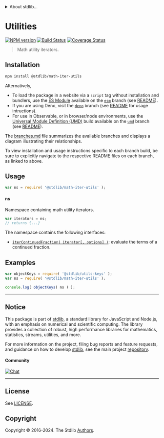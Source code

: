 <!--

@license Apache-2.0

Copyright (c) 2022 The Stdlib Authors.

Licensed under the Apache License, Version 2.0 (the "License");
you may not use this file except in compliance with the License.
You may obtain a copy of the License at

   http://www.apache.org/licenses/LICENSE-2.0

Unless required by applicable law or agreed to in writing, software
distributed under the License is distributed on an "AS IS" BASIS,
WITHOUT WARRANTIES OR CONDITIONS OF ANY KIND, either express or implied.
See the License for the specific language governing permissions and
limitations under the License.

-->


<details>
  <summary>
    About stdlib...
  </summary>
  <p>We believe in a future in which the web is a preferred environment for numerical computation. To help realize this future, we've built stdlib. stdlib is a standard library, with an emphasis on numerical and scientific computation, written in JavaScript (and C) for execution in browsers and in Node.js.</p>
  <p>The library is fully decomposable, being architected in such a way that you can swap out and mix and match APIs and functionality to cater to your exact preferences and use cases.</p>
  <p>When you use stdlib, you can be absolutely certain that you are using the most thorough, rigorous, well-written, studied, documented, tested, measured, and high-quality code out there.</p>
  <p>To join us in bringing numerical computing to the web, get started by checking us out on <a href="https://github.com/stdlib-js/stdlib">GitHub</a>, and please consider <a href="https://opencollective.com/stdlib">financially supporting stdlib</a>. We greatly appreciate your continued support!</p>
</details>

# Utilities

[![NPM version][npm-image]][npm-url] [![Build Status][test-image]][test-url] [![Coverage Status][coverage-image]][coverage-url] <!-- [![dependencies][dependencies-image]][dependencies-url] -->

> Math utility iterators.

<section class="installation">

## Installation

```bash
npm install @stdlib/math-iter-utils
```

Alternatively,

-   To load the package in a website via a `script` tag without installation and bundlers, use the [ES Module][es-module] available on the [`esm`][esm-url] branch (see [README][esm-readme]).
-   If you are using Deno, visit the [`deno`][deno-url] branch (see [README][deno-readme] for usage intructions).
-   For use in Observable, or in browser/node environments, use the [Universal Module Definition (UMD)][umd] build available on the [`umd`][umd-url] branch (see [README][umd-readme]).

The [branches.md][branches-url] file summarizes the available branches and displays a diagram illustrating their relationships.

To view installation and usage instructions specific to each branch build, be sure to explicitly navigate to the respective README files on each branch, as linked to above.

</section>

<section class="usage">

## Usage

```javascript
var ns = require( '@stdlib/math-iter-utils' );
```

#### ns

Namespace containing math utility iterators.

```javascript
var iterators = ns;
// returns {...}
```

The namespace contains the following interfaces:

<!-- <toc pattern="*"> -->

<div class="namespace-toc">

-   <span class="signature">[`iterContinuedFraction( iterator[, options] )`][@stdlib/math/iter/utils/continued-fraction]</span><span class="delimiter">: </span><span class="description">evaluate the terms of a continued fraction.</span>

</div>

<!-- </toc> -->

</section>

<!-- /.usage -->

<section class="examples">

## Examples

<!-- TODO: better examples -->

<!-- eslint no-undef: "error" -->

```javascript
var objectKeys = require( '@stdlib/utils-keys' );
var ns = require( '@stdlib/math-iter-utils' );

console.log( objectKeys( ns ) );
```

</section>

<!-- /.examples -->

<!-- Section for related `stdlib` packages. Do not manually edit this section, as it is automatically populated. -->

<section class="related">

</section>

<!-- /.related -->

<!-- Section for all links. Make sure to keep an empty line after the `section` element and another before the `/section` close. -->


<section class="main-repo" >

* * *

## Notice

This package is part of [stdlib][stdlib], a standard library for JavaScript and Node.js, with an emphasis on numerical and scientific computing. The library provides a collection of robust, high performance libraries for mathematics, statistics, streams, utilities, and more.

For more information on the project, filing bug reports and feature requests, and guidance on how to develop [stdlib][stdlib], see the main project [repository][stdlib].

#### Community

[![Chat][chat-image]][chat-url]

---

## License

See [LICENSE][stdlib-license].


## Copyright

Copyright &copy; 2016-2024. The Stdlib [Authors][stdlib-authors].

</section>

<!-- /.stdlib -->

<!-- Section for all links. Make sure to keep an empty line after the `section` element and another before the `/section` close. -->

<section class="links">

[npm-image]: http://img.shields.io/npm/v/@stdlib/math-iter-utils.svg
[npm-url]: https://npmjs.org/package/@stdlib/math-iter-utils

[test-image]: https://github.com/stdlib-js/math-iter-utils/actions/workflows/test.yml/badge.svg?branch=main
[test-url]: https://github.com/stdlib-js/math-iter-utils/actions/workflows/test.yml?query=branch:main

[coverage-image]: https://img.shields.io/codecov/c/github/stdlib-js/math-iter-utils/main.svg
[coverage-url]: https://codecov.io/github/stdlib-js/math-iter-utils?branch=main

<!--

[dependencies-image]: https://img.shields.io/david/stdlib-js/math-iter-utils.svg
[dependencies-url]: https://david-dm.org/stdlib-js/math-iter-utils/main

-->

[chat-image]: https://img.shields.io/gitter/room/stdlib-js/stdlib.svg
[chat-url]: https://app.gitter.im/#/room/#stdlib-js_stdlib:gitter.im

[stdlib]: https://github.com/stdlib-js/stdlib

[stdlib-authors]: https://github.com/stdlib-js/stdlib/graphs/contributors

[umd]: https://github.com/umdjs/umd
[es-module]: https://developer.mozilla.org/en-US/docs/Web/JavaScript/Guide/Modules

[deno-url]: https://github.com/stdlib-js/math-iter-utils/tree/deno
[deno-readme]: https://github.com/stdlib-js/math-iter-utils/blob/deno/README.md
[umd-url]: https://github.com/stdlib-js/math-iter-utils/tree/umd
[umd-readme]: https://github.com/stdlib-js/math-iter-utils/blob/umd/README.md
[esm-url]: https://github.com/stdlib-js/math-iter-utils/tree/esm
[esm-readme]: https://github.com/stdlib-js/math-iter-utils/blob/esm/README.md
[branches-url]: https://github.com/stdlib-js/math-iter-utils/blob/main/branches.md

[stdlib-license]: https://raw.githubusercontent.com/stdlib-js/math-iter-utils/main/LICENSE

<!-- <toc-links> -->

[@stdlib/math/iter/utils/continued-fraction]: https://github.com/stdlib-js/math-iter-utils-continued-fraction

<!-- </toc-links> -->

</section>

<!-- /.links -->
